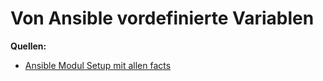 # Von Ansible vordefinierte Variablen 

**Quellen:**

* [Ansible Modul Setup mit allen facts](http://docs.ansible.com/ansible/setup_module.html)